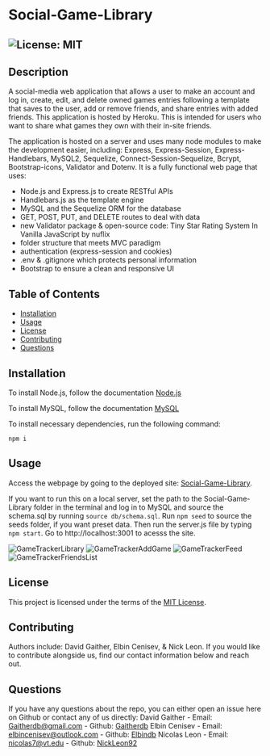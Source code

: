 # Social-Game-Library
  ## ![License: MIT](https://img.shields.io/badge/License-MIT-yellow.svg)

  ## Description
  A social-media web application that allows a user to make an account and log in, create, edit, and delete owned games entries following a template that saves to the user, add or remove friends, and share entries with added friends. This application is hosted by Heroku. This is intended for users who want to share what games they own with their in-site friends.

  The application is hosted on a server and uses many node modules to make the development easier, including: Express, Express-Session, Express-Handlebars, MySQL2, Sequelize, Connect-Session-Sequelize, Bcrypt, Bootstrap-icons, Validator and Dotenv. It is a fully functional web page that uses:
  * Node.js and Express.js to create RESTful APIs
  * Handlebars.js as the template engine
  * MySQL and the Sequelize ORM for the database
  * GET, POST, PUT, and DELETE routes to deal with data 
  * new Validator package & open-source code: Tiny Star Rating System In Vanilla JavaScript by nuflix
  * folder structure that meets MVC paradigm
  * authentication (express-session and cookies)
  * .env & .gitignore which protects personal information
  * Bootstrap to ensure a clean and responsive UI


  ## Table of Contents
  * [Installation](#installation)
  * [Usage](#usage)
  * [License](#license)
  * [Contributing](#contributing)
  * [Questions](#questions)
  
  ## Installation
  To install Node.js, follow the documentation [Node.js](https://coding-boot-camp.github.io/full-stack/nodejs/how-to-install-nodejs)

  To install MySQL, follow the documentation [MySQL](https://dev.mysql.com/downloads/installer/)

  To install necessary dependencies, run the following command: 
  ```
  npm i
  ```
  
  ## Usage
  Access the webpage by going to the deployed site: [Social-Game-Library](https://secret-beach-64321.herokuapp.com/). 

  If you want to run this on a local server, set the path to the Social-Game-Library folder in the terminal and log in to MySQL and source the schema.sql by running `source db/schema.sql`. Run `npm seed` to source the seeds folder, if you want preset data.  Then run the server.js file by typing `npm start`. Go to http://localhost:3001 to acesss the site.
  
![GameTrackerLibrary](https://user-images.githubusercontent.com/83731627/133897304-41f08e77-944a-4df7-8360-7c5e6e5d9f1f.png)
![GameTrackerAddGame](https://user-images.githubusercontent.com/83731627/133897310-05c9c949-781e-4b4a-9ef3-ee02470b42bd.png)
![GameTrackerFeed](https://user-images.githubusercontent.com/83731627/133897306-d03507cf-badb-470d-84ca-b2fa9db42894.png)
![GameTrackerFriendsList](https://user-images.githubusercontent.com/83731627/133897323-3a0af4f7-2869-4edb-a962-2dcb50df2d70.png)


  ## License  
  This project is licensed under the terms of the [MIT License](https://opensource.org/licenses/MIT).

  ## Contributing
  Authors include: 
  David Gaither, Elbin Cenisev, & Nick Leon.
  If you would like to contribute alongside us, find our contact information below and reach out.


  ## Questions
  If you have any questions about the repo, you can either open an issue here on Github or contact any of us directly:
  David Gaither - Email: Gaitherdb@gmail.com - Github: [Gaitherdb](https://github.com/Gaitherdb)
  Elbin Cenisev - Email: elbincenisev@outlook.com  - Github: [Elbindb](https://github.com/elbin-cenisev)
  Nicolas Leon - Email: nicolas7@vt.edu - Github: [NickLeon92](https://github.com/NickLeon92)
